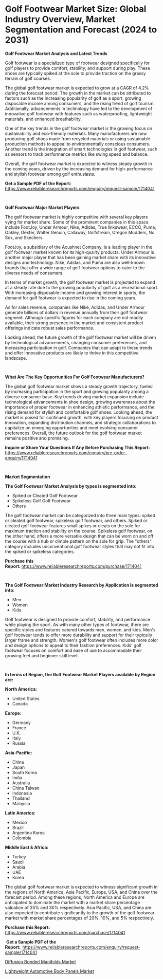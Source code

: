 <p><h1>Golf Footwear Market Size: Global Industry Overview, Market Segmentation and Forecast (2024 to 2031)</h1></p><p><strong>Golf Footwear Market Analysis and Latest Trends</strong></p>
<p><p>Golf footwear is a specialized type of footwear designed specifically for golf players to provide comfort, stability, and support during play. These shoes are typically spiked at the sole to provide traction on the grassy terrain of golf courses.</p><p>The global golf footwear market is expected to grow at a CAGR of 4.2% during the forecast period. The growth in the market can be attributed to factors such as the increasing popularity of golf as a sport, growing disposable income among consumers, and the rising trend of golf tourism. Additionally, advancements in technology have led to the development of innovative golf footwear with features such as waterproofing, lightweight materials, and enhanced breathability.</p><p>One of the key trends in the golf footwear market is the growing focus on sustainability and eco-friendly materials. Many manufacturers are now producing golf shoes made from recycled materials or using sustainable production methods to appeal to environmentally conscious consumers. Another trend is the integration of smart technologies in golf footwear, such as sensors to track performance metrics like swing speed and balance.</p><p>Overall, the golf footwear market is expected to witness steady growth in the coming years, driven by the increasing demand for high-performance and stylish footwear among golf enthusiasts.</p></p>
<p><strong>Get a Sample PDF of the Report:&nbsp;</strong> <a href="https://www.reliableresearchreports.com/enquiry/request-sample/1714041">https://www.reliableresearchreports.com/enquiry/request-sample/1714041</a></p>
<p>&nbsp;</p>
<p><strong>Golf Footwear Major Market Players</strong></p>
<p><p>The golf footwear market is highly competitive with several key players vying for market share. Some of the prominent companies in this space include FootJoy, Under Armour, Nike, Adidas, True linkswear, ECCO, Puma, Oakley, Dexter, Walter Genuin, Callaway, Golfstream, Oregon Mudders, No Sox, and Skechers.</p><p>FootJoy, a subsidiary of the Acushnet Company, is a leading player in the golf footwear market known for its high-quality products. Under Armour is another major player that has been gaining market share with its innovative designs and technology. Nike, Adidas, and Puma are also well-known brands that offer a wide range of golf footwear options to cater to the diverse needs of consumers.</p><p>In terms of market growth, the golf footwear market is projected to expand at a steady rate due to the growing popularity of golf as a recreational sport. With increasing disposable income and growing interest in sports, the demand for golf footwear is expected to rise in the coming years.</p><p>As for sales revenue, companies like Nike, Adidas, and Under Armour generate billions of dollars in revenue annually from their golf footwear segment. Although specific figures for each company are not readily available, their strong presence in the market and consistent product offerings indicate robust sales performance.</p><p>Looking ahead, the future growth of the golf footwear market will be driven by technological advancements, changing consumer preferences, and increasing participation in golf. Companies that can adapt to these trends and offer innovative products are likely to thrive in this competitive landscape.</p></p>
<p>&nbsp;</p>
<p><strong>What Are The Key Opportunities For Golf Footwear Manufacturers?</strong></p>
<p><p>The global golf footwear market shows a steady growth trajectory, fueled by increasing participation in the sport and growing popularity among a diverse consumer base. Key trends driving market expansion include technological advancements in shoe design, growing awareness about the importance of proper footwear in enhancing athletic performance, and the rising demand for stylish and comfortable golf shoes. Looking ahead, the market is poised for continued growth, with key players focusing on product innovation, expanding distribution channels, and strategic collaborations to capitalize on emerging opportunities and meet evolving consumer preferences. Overall, the future outlook for the golf footwear market remains positive and promising.</p></p>
<p><strong>Inquire or Share Your Questions If Any Before Purchasing This Report:</strong> <a href="https://www.reliableresearchreports.com/enquiry/pre-order-enquiry/1714041">https://www.reliableresearchreports.com/enquiry/pre-order-enquiry/1714041</a></p>
<p>&nbsp;</p>
<p><strong>Market Segmentation</strong></p>
<p><strong>The Golf Footwear Market Analysis by types is segmented into:</strong></p>
<p><ul><li>Spiked or Cleated Golf Footwear</li><li>Spikeless Golf Golf Footwear</li><li>Others</li></ul></p>
<p><p>The golf footwear market can be categorized into three main types: spiked or cleated golf footwear, spikeless golf footwear, and others. Spiked or cleated golf footwear features small spikes or cleats on the sole for maximum traction and stability on the course. Spikeless golf footwear, on the other hand, offers a more versatile design that can be worn on and off the course with a nub or dimple pattern on the sole for grip. The "others" category includes unconventional golf footwear styles that may not fit into the spiked or spikeless categories.</p></p>
<p><strong>Purchase this Report:&nbsp;</strong><a href="https://www.reliableresearchreports.com/purchase/1714041">https://www.reliableresearchreports.com/purchase/1714041</a></p>
<p>&nbsp;</p>
<p><strong>The Golf Footwear Market Industry Research by Application is segmented into:</strong></p>
<p><ul><li>Men</li><li>Women</li><li>Kids</li></ul></p>
<p><p>Golf footwear is designed to provide comfort, stability, and performance while playing the sport. As with many other types of footwear, there are specific styles and features catered towards men, women, and kids. Men's golf footwear tends to offer more durability and support for their typically larger frame and strength. Women's golf footwear often includes more color and design options to appeal to their fashion preferences. Kids' golf footwear focuses on comfort and ease of use to accommodate their growing feet and beginner skill level.</p></p>
<p>&nbsp;</p>
<p><strong>In terms of Region, the Golf Footwear Market Players available by Region are:</strong></p>
<p>
    <p> <strong> North America: </strong>
        <ul>
            <li>United States</li>
            <li>Canada</li>
        </ul>
        </p> 
    <p> <strong> Europe: </strong>
        <ul>
            <li>Germany</li>
            <li>France</li>
            <li>U.K.</li>
            <li>Italy</li>
            <li>Russia</li>
        </ul>
        </p> 
    <p> <strong> Asia-Pacific: </strong>
        <ul>
            <li>China</li>
            <li>Japan</li>
            <li>South Korea</li>
            <li>India</li>
            <li>Australia</li>
            <li>China Taiwan</li>
            <li>Indonesia</li>
            <li>Thailand</li>
            <li>Malaysia</li>
        </ul>
        </p> 
    <p> <strong> Latin America: </strong>
        <ul>
            <li>Mexico</li>
            <li>Brazil</li>
            <li>Argentina Korea</li>
            <li>Colombia</li>
        </ul>
        </p> 
    <p> <strong> Middle East & Africa: </strong>
        <ul>
            <li>Turkey</li>
            <li>Saudi</li>
            <li>Arabia</li>
            <li>UAE</li>
            <li>Korea</li>
        </ul>
    </p>
    </p>
<p><p>The global golf footwear market is expected to witness significant growth in the regions of North America, Asia Pacific, Europe, USA, and China over the forecast period. Among these regions, North America and Europe are anticipated to dominate the market with a market share percentage valuation of 35% and 30% respectively. Asia Pacific, USA, and China are also expected to contribute significantly to the growth of the golf footwear market with market share percentages of 20%, 10%, and 5% respectively.</p></p>
<p><strong>Purchase this Report: </strong><a href="https://www.reliableresearchreports.com/purchase/1714041">https://www.reliableresearchreports.com/purchase/1714041</a></p>
<p>&nbsp;<strong>Get a Sample PDF of the Report:&nbsp;&nbsp;</strong><a href="https://www.reliableresearchreports.com/enquiry/request-sample/1714041">https://www.reliableresearchreports.com/enquiry/request-sample/1714041</a></p>
<p><strong></strong></p>
<p><p><a href="https://angry-finch-aaf.notion.site/Diffusion-Bonded-Manifolds-Market-Research-Report-Unlocks-Analysis-on-the-Market-Financial-Status-M-83aa08b03b3e4545b9fb19855e9fad2a">Diffusion Bonded Manifolds Market</a></p><p><a href="https://faithful-glue-af3.notion.site/Lightweight-Automotive-Body-Panels-Market-Size-and-Growth-Market-Segmentation-Regional-and-Country-3466c59e2b404df09e95738493c66b5d">Lightweight Automotive Body Panels Market</a></p></p>
